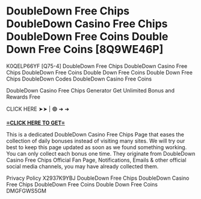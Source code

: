 # DoubleDown Free Chips DoubleDown Casino Free Chips DoubleDown Free Coins Double Down Free Coins [8Q9WE46P]

K0QELP66YF [Q75-4] DoubleDown Free Chips DoubleDown Casino Free Chips DoubleDown Free Coins Double Down Free Coins Double Down Free Chips DoubleDown Codes DoubleDown Casino Free Coins

 DoubleDown Casino Free Chips Generator Get Unlimited Bonus and Rewards Free

CLICK HERE ➤➤ | 🟢 ➜ ➜ 

**[=CLICK HERE TO GET=](https://www.google.com/url?q=https%3A%2F%2Fappbitly.com%2FKgNCC)**

This is a dedicated DoubleDown Casino Free Chips Page that eases the collection of daily bonuses instead of visiting many sites. We will try our best to keep this page updated as soon as we found something working. You can only collect each bonus one time. They originate from DoubleDown Casino Free Chips Official Fan Page, Notifications, Emails & other official social media channels, you may have already collected them. 

Privacy Policy X2937K9YBJ DoubleDown Free Chips DoubleDown Casino Free Chips DoubleDown Free Coins Double Down Free Coins DMGFGWS5GM

